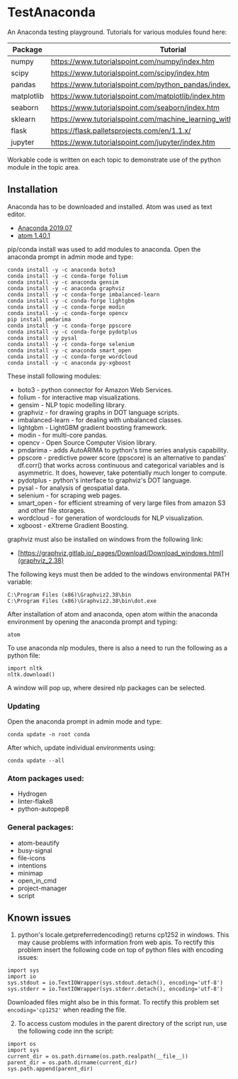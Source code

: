 # TestAnaconda

An Anaconda testing playground. Tutorials for various modules found here:

| Package | Tutorial |
| ------ | ------ |
| numpy | https://www.tutorialspoint.com/numpy/index.htm |
| scipy | https://www.tutorialspoint.com/scipy/index.htm |
| pandas | https://www.tutorialspoint.com/python_pandas/index.htm |
| matplotlib | https://www.tutorialspoint.com/matplotlib/index.htm |
| seaborn | https://www.tutorialspoint.com/seaborn/index.htm |
| sklearn | https://www.tutorialspoint.com/machine_learning_with_python/index.htm |
| flask | https://flask.palletsprojects.com/en/1.1.x/ |
| jupyter | https://www.tutorialspoint.com/jupyter/index.htm |

Workable code is written on each topic to demonstrate use of the python module in the topic area.

## Installation

Anaconda has to be downloaded and installed. Atom was used as text editor.

* [Anaconda 2019.07](https://www.anaconda.com/distribution/#download-section)
* [atom 1.40.1](https://atom.io/)

pip/conda install was used to add modules to anaconda. Open the anaconda prompt in admin mode and type:

```
conda install -y -c anaconda boto3
conda install -y -c conda-forge folium
conda install -y -c anaconda gensim
conda install -y -c anaconda graphviz
conda install -y -c conda-forge imbalanced-learn
conda install -y -c conda-forge lightgbm
conda install -y -c conda-forge modin
conda install -y -c conda-forge opencv
pip install pmdarima
conda install -y -c conda-forge ppscore
conda install -y -c conda-forge pydotplus
conda install -y pysal
conda install -y -c conda-forge selenium
conda install -y -c anaconda smart_open
conda install -y -c conda-forge wordcloud
conda install -y -c anaconda py-xgboost
```

These install following modules:

* boto3 - python connector for Amazon Web Services.
* folium - for interactive map visualizations.
* gensim - NLP topic modelling library.
* graphviz - for drawing graphs in DOT language scripts.
* imbalanced-learn - for dealing with unbalanced classes.
* lightgbm - LightGBM gradient boosting framework.
* modin - for multi-core pandas.
* opencv - Open Source Computer Vision library.
* pmdarima - adds AutoARIMA to python's time series analysis capability.
* ppscore - predictive power score (ppscore) is an alternative to pandas' df.corr() that works across continuous and categorical variables and is asymmetric. It does, however, take potentially much longer to compute.
* pydotplus - python's interface to graphviz's DOT language.
* pysal - for analysis of geospatial data.
* selenium - for scraping web pages.
* smart_open - for efficient streaming of very large files from amazon S3 and other file storages.
* wordcloud - for generation of wordclouds for NLP visualization.
* xgboost - eXtreme Gradient Boosting.

graphviz must also be installed on windows from the following link:

* [https://graphviz.gitlab.io/_pages/Download/Download_windows.html](graphviz_2.38)

The following keys must then be added to the windows environmental PATH variable:

```
C:\Program Files (x86)\Graphviz2.38\bin
C:\Program Files (x86)\Graphviz2.38\bin\dot.exe
```

After installation of atom and anaconda, open atom within the anaconda environment by opening the anaconda prompt and typing:

```
atom
```

To use anaconda nlp modules, there is also a need to run the following as a python file:

```
import nltk
nltk.download()
```

A window will pop up, where desired nlp packages can be selected.

### Updating

Open the anaconda prompt in admin mode and type:
```
conda update -n root conda
```

After which, update individual environments using:
```
conda update --all
```

### Atom packages used:

* Hydrogen
* linter-flake8
* python-autopep8

### General packages:

* atom-beautify
* busy-signal
* file-icons
* intentions
* minimap
* open_in_cmd
* project-manager
* script

## Known issues

1. python's locale.getpreferredencoding() returns cp1252 in windows. This may cause problems with information from web apis. To rectify this problem insert the following code on top of python files with encoding issues:

```
import sys
import io
sys.stdout = io.TextIOWrapper(sys.stdout.detach(), encoding='utf-8')
sys.stderr = io.TextIOWrapper(sys.stderr.detach(), encoding='utf-8')
```

Downloaded files might also be in this format. To rectify this problem set `encoding='cp1252'` when reading the file.

2. To access custom modules in the parent directory of the script run, use the following code inn the script:

```
import os
import sys
current_dir = os.path.dirname(os.path.realpath(__file__))
parent_dir = os.path.dirname(current_dir)
sys.path.append(parent_dir)
```
